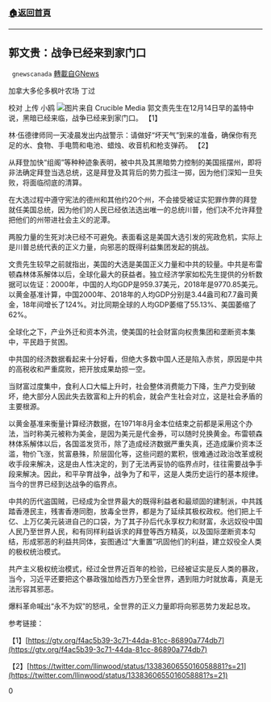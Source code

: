 ###  [:house:返回首頁](https://github.com/ourhimalayas/txt)
---

## 郭文贵：战争已经来到家门口
` gnewscanada` [轉載自GNews](https://gnews.org/zh-hans/652639/)

加拿大多伦多枫叶农场 丁过

校对 上传 小鸥
![]()![](https://gnews-media-offload.s3.amazonaws.com/wp-content/uploads/2020/12/15133548/%E6%88%98.jpeg)图片来自 Crucible Media
郭文责先生在12月14日早的盖特中说，黑暗已经来临，战争已经来到家门口。 【1】

林·伍德律师同一天凌晨发出内战警示：请做好“坏天气”到来的准备，确保你有充足的水、食物、手电筒和电池、蜡烛、收音机和枪支弹药。 【2】

从拜登加快“组阁”等种种迹象表明，被中共及其黑暗势力控制的美国摇摆州，即将非法确定拜登当选总统，这是拜登及其背后的势力孤注一掷，因为他们深知一旦失败，将面临彻底的清算。

在大选过程中遵守宪法的德州和其他约20个州，不会接受被证实犯罪作弊的拜登就任美国总统，因为他们的人民已经依法选出唯一的总统川普，他们决不允许拜登把他们的州带进社会主义的泥潭。

两股力量的生死对决已经不可避免。表面看这是美国大选引发的宪政危机，实际上是川普总统代表的正义力量，向邪恶的既得利益集团发起的挑战。

文贵先生较早之前就指出，美国的大选是美国正义力量和中共的较量。中共是布雷顿森林体系解体以后，全球化最大的获益者。独立经济学家如松先生提供的分析数据可以佐证：2000年，中国的人均GDP是959.37美元，2018年是9770.85美元。以黄金基准计算，中国2000年、2018年的人均GDP分别是3.44盎司和7.7盎司黄金，18年间增长了124%。对比同期全球的人均GDP萎缩了55.13%、美国萎缩了62%。

全球化之下，产业外迁和资本外流，使美国的社会财富向权贵集团和垄断资本集中，平民趋于贫困。

中共国的经济数据看起来十分好看，但绝大多数中国人还是陷入赤贫，原因是中共的高税收和严重腐败，把开放成果劫掠一空。

当财富过度集中，食利人口大幅上升时，社会整体消费能力下降，生产力受到破坏，绝大部分人因此失去致富和上升的机会，就会产生社会对立，这是社会矛盾的主要根源。

以黄金基准来衡量计算经济数据，在1971年8月金本位结束之前都是采用这个办法，当时称美元被称为美金，是因为美元是代金券，可以随时兑换黄金。布雷顿森林体系解体以后，各国滥发货币，除了造成经济数据严重失真，还造成廉价资本泛滥，物价飞涨，贫富悬殊，阶层固化等，这些问题的累积，很难通过政治改革或税收手段来解决，这是由人性决定的，到了无法再妥协的临界点时，往往需要战争手段来解决。因此，和平孕育战争，战争为了和平，这是人类历史运行的基本规律。当今的世界已经到达战争的临界点。

中共的历代盗国贼，已经成为全世界最大的既得利益者和最顽固的建制派，中共践踏香港民主，残害香港同胞，放毒全世界，都是为了延续其极权政权。他们把上千亿、上万亿美元装进自己的口袋，为了其子孙后代永享权力和财富，永远奴役中国人民乃至世界人民，和有同样利益诉求的拜登等西方精英，以及国际垄断资本勾结，形成邪恶的利益共同体，妄图通过“大重置”巩固他们的利益，建立奴役全人类的极权统治模式。

共产主义极权统治模式，经过全世界近百年的检验，已经被证实是反人类的暴政，当今，习近平还要把这个暴政强加给西方乃至全世界，遇到阻力时就放毒，真是无法形容其邪恶。

爆料革命喊出“永不为奴”的怒吼，全世界的正义力量即将向邪恶势力发起总攻。

参考链接：

【1】[https://gtv.org/f4ac5b39-3c71-44da-81cc-86890a774db7](https://gtv.org/f4ac5b39-3c71-44da-81cc-86890a774db7)

【2】[https://twitter.com/llinwood/status/1338360655016058881?s=21](https://twitter.com/llinwood/status/1338360655016058881?s=21)

0
